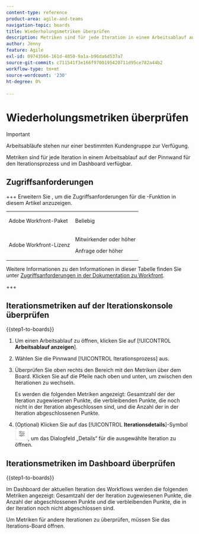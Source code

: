 ```yaml
---
content-type: reference
product-area: agile-and-teams
navigation-topic: boards
title: Wiederholungsmetriken überprüfen
description: Metriken sind für jede Iteration in einem Arbeitsablauf auf der Pinnwand für den Iterationsprozess verfügbar.
author: Jenny
feature: Agile
exl-id: 09743566-161d-4850-9a1a-b96da6d537a7
source-git-commit: c711541f3e166f9700195420711d95ce782a44b2
workflow-type: tm+mt
source-wordcount: '230'
ht-degree: 0%

---
```


# Wiederholungsmetriken überprüfen

>[!IMPORTANT]
>
>Arbeitsabläufe stehen nur einer bestimmten Kundengruppe zur Verfügung.

Metriken sind für jede Iteration in einem Arbeitsablauf auf der Pinnwand für den Iterationsprozess und im Dashboard verfügbar.

## Zugriffsanforderungen

+++ Erweitern Sie , um die Zugriffsanforderungen für die -Funktion in diesem Artikel anzuzeigen.

<table style="table-layout:auto"> 
 <col> 
 <col> 
 <tbody> 
  <tr> 
   <td role="rowheader">Adobe Workfront-Paket</td> 
   <td> <p>Beliebig</p> </td> 
  </tr> 
  <tr> 
   <td role="rowheader">Adobe Workfront-Lizenz</td> 
   <td> 
   <p>Mitwirkender oder höher</p> 
   <p>Anfrage oder höher</p>
   </td> 
  </tr> 
 </tbody> 
</table>

Weitere Informationen zu den Informationen in dieser Tabelle finden Sie unter [Zugriffsanforderungen in der Dokumentation zu Workfront](/help/quicksilver/administration-and-setup/add-users/access-levels-and-object-permissions/access-level-requirements-in-documentation.md).

+++

## Iterationsmetriken auf der Iterationskonsole überprüfen

{{step1-to-boards}}

1. Um einen Arbeitsablauf zu öffnen, klicken Sie auf [!UICONTROL **Arbeitsablauf anzeigen**].
1. Wählen Sie die Pinnwand [!UICONTROL Iterationsprozess] aus.
1. Überprüfen Sie oben rechts den Bereich mit den Metriken über dem Board. Klicken Sie auf die Pfeile nach oben und unten, um zwischen den Iterationen zu wechseln.

   Es werden die folgenden Metriken angezeigt: Gesamtzahl der der Iteration zugewiesenen Punkte, die verbleibenden Punkte, die noch nicht in der Iteration abgeschlossen sind, und die Anzahl der in der Iteration abgeschlossenen Punkte.

1. (Optional) Klicken Sie auf das [!UICONTROL **Iterationsdetails**]-Symbol ![Iterationsdetails](assets/iteration-details-button.png), um das Dialogfeld „Details“ für die ausgewählte Iteration zu öffnen.

## Iterationsmetriken im Dashboard überprüfen

{{step1-to-boards}}

Im Dashboard der aktuellen Iteration des Workflows werden die folgenden Metriken angezeigt: Gesamtzahl der der Iteration zugewiesenen Punkte, die Anzahl der abgeschlossenen Punkte und die verbleibenden Punkte, die in der Iteration noch nicht abgeschlossen sind.

Um Metriken für andere Iterationen zu überprüfen, müssen Sie das Iterations-Board öffnen.
